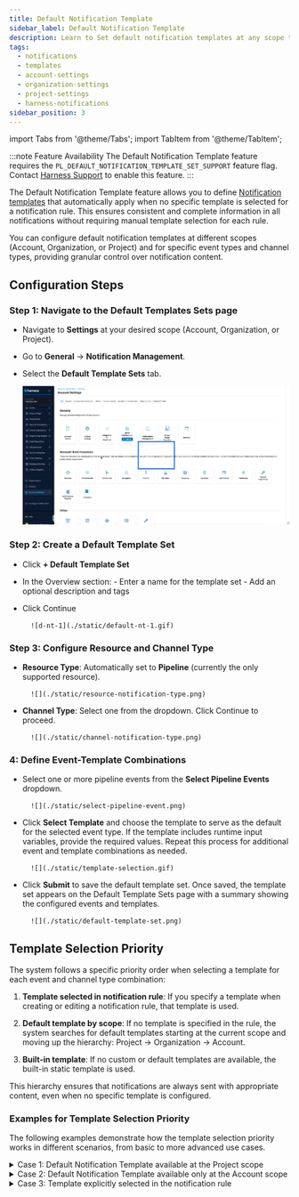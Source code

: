 ```yaml
---
title: Default Notification Template
sidebar_label: Default Notification Template
description: Learn to Set default notification templates at any scope to ensure consistent notifications for pipeline events across all channels.
tags: 
  - notifications
  - templates
  - account-settings
  - organization-settings
  - project-settings
  - harness-notifications
sidebar_position: 3
---
```


import Tabs from '@theme/Tabs';
import TabItem from '@theme/TabItem';

:::note Feature Availability
The Default Notification Template feature requires the `PL_DEFAULT_NOTIFICATION_TEMPLATE_SET_SUPPORT` feature flag. Contact [Harness Support](mailto:support@harness.io) to enable this feature.
:::

The Default Notification Template feature allows you to define [Notification templates](/docs/platform/templates/customized-notification-template) that automatically apply when no specific template is selected for a notification rule. This ensures consistent and complete information in all notifications without requiring manual template selection for each rule.

You can configure default notification templates at different scopes (Account, Organization, or Project) and for specific event types and channel types, providing granular control over notification content.

## **Configuration Steps**

### Step 1: Navigate to the Default Templates Sets page

- Navigate to **Settings** at your desired scope (Account, Organization, or Project).

- Go to **General** → **Notification Management**.

- Select the **Default Template Sets** tab.

    ![default-notification](./static/default-notification-template.gif)

### Step 2: Create a Default Template Set

- Click **+ Default Template Set**

- In the Overview section:
        - Enter a name for the template set
        - Add an optional description and tags

- Click Continue

        ![d-nt-1](./static/default-nt-1.gif)

### Step 3: Configure Resource and Channel Type

- **Resource Type**: Automatically set to **Pipeline** (currently the only supported resource).

        ![](./static/resource-notification-type.png)

- **Channel Type**: Select one from the dropdown. Click Continue to proceed.

        ![](./static/channel-notification-type.png)

### 4: Define Event-Template Combinations

- Select one or more pipeline events from the **Select Pipeline Events** dropdown.

        ![](./static/select-pipeline-event.png)

- Click **Select Template** and choose the template to serve as the default for the selected event type. If the template includes runtime input variables, provide the required values. Repeat this process for additional event and template combinations as needed.

        ![](./static/template-selection.gif)

- Click **Submit** to save the default template set. Once saved, the template set appears on the Default Template Sets page with a summary showing the configured events and templates.

        ![](./static/default-template-set.png)

## **Template Selection Priority**

The system follows a specific priority order when selecting a template for each event and channel type combination:

1. **Template selected in notification rule**: If you specify a template when creating or editing a notification rule, that template is used.

2. **Default template by scope**: If no template is specified in the rule, the system searches for default templates starting at the current scope and moving up the hierarchy: Project → Organization → Account.

3. **Built-in template**: If no custom or default templates are available, the built-in static template is used.

This hierarchy ensures that notifications are always sent with appropriate content, even when no specific template is configured.        

### **Examples for Template Selection Priority**

The following examples demonstrate how the template selection priority works in different scenarios, from basic to more advanced use cases.

<details>
    <summary>Case 1: Default Notification Template available at the Project scope</summary>
    <div>
        Consider the following setup across different scopes:

        - **Project P**: Default template "Template A" configured for Pipeline Success + Email
        - **Organization**: Default template "Template B" configured for Pipeline Success + Email
        - **Account**: Default template "Template C" configured for Pipeline Success + Email

        You create a notification rule at Project P for:

        - **Event Type**: Pipeline Success
        - **Channel**: Email
        - **Template**: None selected in the notification rule

        In this scenario, the system selects the template using the following priority order:

        1. **Rule-level template**: No template was specified in the notification rule, so the system proceeds to check for default templates.
        2. **Project scope**: The system finds "Template A" configured for Pipeline Success + Email at Project P and uses it. The search stops here.

        **Result**: The notification uses "Template A" because it was found at the Project scope, which has the highest priority after rule-level templates. Templates at higher scopes ("Template B" and "Template C") are not considered since a match was found at the current scope.
    </div>
</details>

<details>
    <summary>Case 2: Default Notification Template available only at the Account scope</summary>
    <div>
        Consider the following setup across different scopes:
        
        - **Project P**: No default template configured for Pipeline Success + Email
        - **Organization**: No default template configured for Pipeline Success + Email
        - **Account**: Default template "Template C" configured for Pipeline Success + Email

        You create a notification rule at Project P for:

        - **Event Type**: Pipeline Success
        - **Channel**: Email
        - **Template**: None selected in the notification rule

        In this scenario, the system selects the template using the following priority order:

        1. **Rule-level template**: No template was specified in the notification rule, so the system proceeds to check for default templates.
        2. **Project scope**: No default template found for Pipeline Success + Email. The search continues to the next scope level.
        3. **Organization scope**: No default template found for Pipeline Success + Email. The search continues to the next scope level.
        4. **Account scope**: Default template "Template C" is found for Pipeline Success + Email. The search stops here.

        **Result**: The notification uses "Template C" because it was the only matching default template available at the Account level. If no template were available at any scope, the system would fall back to the built-in static template.
    </div>
</details>

<details>
    <summary>Case 3: Template explicitly selected in the notification rule</summary>
    <div>
        Consider the following setup across different scopes:
        
        - **Project P**: Default template "Template A" configured for Pipeline Success + Email
        - **Organization**: Default template "Template B" configured for Pipeline Success + Email
        - **Account**: Default template "Template C" configured for Pipeline Success + Email

        You create a notification rule at Project P for:

        - **Event Type**: Pipeline Success
        - **Channel**: Email
        - **Template**: "Custom Template X" explicitly selected in the notification rule

        In this scenario:

        1. **Rule-level template**: "Custom Template X" is specified in the notification rule, so it takes priority over all default templates.

        **Result**: The notification uses "Custom Template X" because it was explicitly selected in the notification rule, regardless of any default templates configured at any scope.
    </div>
</details>



